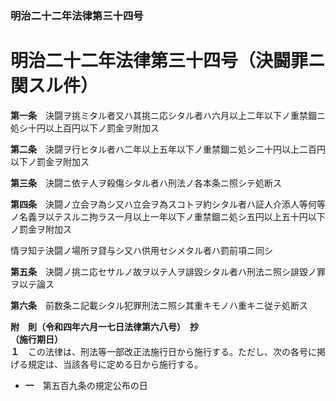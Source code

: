 ### 明治二十二年法律第三十四号  
# 明治二十二年法律第三十四号（決闘罪ニ関スル件）  
  
**第一条**　決闘ヲ挑ミタル者又ハ其挑ニ応シタル者ハ六月以上二年以下ノ重禁錮ニ処シ十円以上百円以下ノ罰金ヲ附加ス  
  
**第二条**　決闘ヲ行ヒタル者ハ二年以上五年以下ノ重禁錮ニ処シ二十円以上二百円以下ノ罰金ヲ附加ス  
  
**第三条**　決闘ニ依テ人ヲ殺傷シタル者ハ刑法ノ各本条ニ照シテ処断ス  
  
**第四条**　決闘ノ立会ヲ為シ又ハ立会ヲ為スコトヲ約シタル者ハ証人介添人等何等ノ名義ヲ以テスルニ拘ラス一月以上一年以下ノ重禁錮ニ処シ五円以上五十円以下ノ罰金ヲ附加ス  
  
情ヲ知テ決闘ノ場所ヲ貸与シ又ハ供用セシメタル者ハ罰前項ニ同シ  
  
**第五条**　決闘ノ挑ニ応セサルノ故ヲ以テ人ヲ誹毀シタル者ハ刑法ニ照シ誹毀ノ罪ヲ以テ論ス  
  
**第六条**　前数条ニ記載シタル犯罪刑法ニ照シ其重キモノハ重キニ従テ処断ス  
  
**附　則（令和四年六月一七日法律第六八号）　抄**  
**（施行期日）**  
**１**　この法律は、刑法等一部改正法施行日から施行する。ただし、次の各号に掲げる規定は、当該各号に定める日から施行する。  
* **一**　第五百九条の規定公布の日  
  
